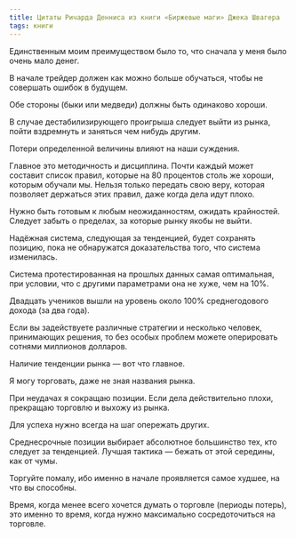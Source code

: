 ```yaml
---
title: Цитаты Ричарда Денниса из книги «Биржевые маги» Джека Швагера
tags: книги
---
```

Единственным моим преимуществом было то, что сначала у меня было очень мало денег.

В начале трейдер должен как можно больше обучаться, чтобы не совершать ошибок в будущем.

Обе стороны (быки или медведи) должны быть одинаково хороши.

В случае дестабилизирующего проигрыша следует выйти из рынка, пойти вздремнуть и заняться чем нибудь другим.

Потери определенной величины влияют на наши суждения.

Главное это методичность и дисциплина. Почти каждый может составит список правил, которые на 80 процентов столь же хороши, которым обучали мы. Нельзя только передать свою веру, которая позволяет держаться этих правил, даже когда дела идут плохо.

Нужно быть готовым к любым неожиданностям, ожидать крайностей. Следует забыть о пределах, за которые рынку якобы не выйти.

Надёжная система, следующая за тенденцией, будет сохранять позицию, пока не обнаружатся доказательства того, что система изменилась.

Система протестированная на прошлых данных самая оптимальная, при условии, что с другими параметрами она не хуже, чем на 10%.

Двадцать учеников вышли на уровень около 100% среднегодового дохода (за два года).

Если вы задействуете различные стратегии и несколько человек, принимающих решения, то без особых проблем можете оперировать сотнями миллионов долларов.

Наличие тенденции рынка — вот что главное.

Я могу торговать, даже не зная названия рынка.

При неудачах я сокращаю позиции. Если дела действительно плохи, прекращаю торговлю и выхожу из рынка.

Для успеха нужно всегда на шаг опережать других.

Среднесрочные позиции выбирает абсолютное большинство тех, кто следует за тенденцией. Лучшая тактика — бежать от этой середины, как от чумы.

Торгуйте помалу, ибо именно в начале проявляется самое худшее, на что вы способны.

Время, когда менее всего хочется думать о торговле (периоды потерь), это именно то время, когда нужно максимально сосредоточиться на торговле.